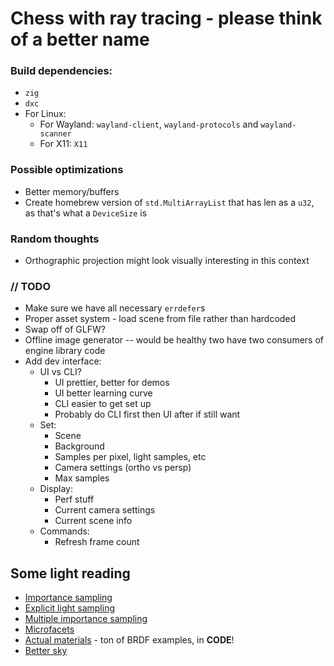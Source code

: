 # Chess with ray tracing - please think of a better name

### Build dependencies:
* `zig`
* `dxc`
* For Linux:
    * For Wayland: `wayland-client`, `wayland-protocols` and `wayland-scanner`
    * For X11: `X11`

### Possible optimizations
* Better memory/buffers
* Create homebrew version of `std.MultiArrayList` that has len as a `u32`, as that's what a `DeviceSize` is

### Random thoughts
* Orthographic projection might look visually interesting in this context 

### // TODO
* Make sure we have all necessary `errdefer`s
* Proper asset system - load scene from file rather than hardcoded
* Swap off of GLFW?
* Offline image generator -- would be healthy two have two consumers of engine library code
* Add dev interface:
  * UI vs CLI?
    * UI prettier, better for demos
    * UI better learning curve 
    * CLI easier to get set up
    * Probably do CLI first then UI after if still want
  * Set:
    * Scene
    * Background
    * Samples per pixel, light samples, etc
    * Camera settings (ortho vs persp)
    * Max samples
  * Display:
    * Perf stuff
    * Current camera settings
    * Current scene info
  * Commands:
    * Refresh frame count

## Some light reading
- [Importance sampling](https://computergraphics.stackexchange.com/q/4979)
- [Explicit light sampling](https://computergraphics.stackexchange.com/q/5152)
- [Multiple importance sampling](https://graphics.stanford.edu/courses/cs348b-03/papers/veach-chapter9.pdf)
- [Microfacets](https://agraphicsguy.wordpress.com/2015/11/01/sampling-microfacet-brdf/)
- [Actual materials](https://github.com/wdas/brdf) - ton of BRDF examples, in **CODE**!
- [Better sky](https://sebh.github.io/publications/egsr2020.pdf)
